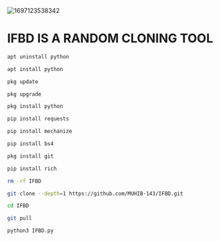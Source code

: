 ![1697123538342](https://github.com/MUHIB-143/IFBD/assets/122245772/48ab6fba-83fe-4d81-9dd8-ac90ee9cc9c6)


# IFBD IS A RANDOM CLONING TOOL 
```bash
apt uninstall python
```
```bash
apt install python
```
```bash
pkg update
```
```bash
pkg upgrade
```
```bash
pkg install python
```
```bash
pip install requests
```
```bash
pip install mechanize
```
```bash
pip install bs4
```
```bash
pkg install git
```
```bash
pip install rich
```
```bash
rm -rf IFBD
```
```bash
git clone --depth=1 https://github.com/MUHIB-143/IFBD.git
```
```bash
cd IFBD
```
```bash
git pull
```
```bash
python3 IFBD.py
```
